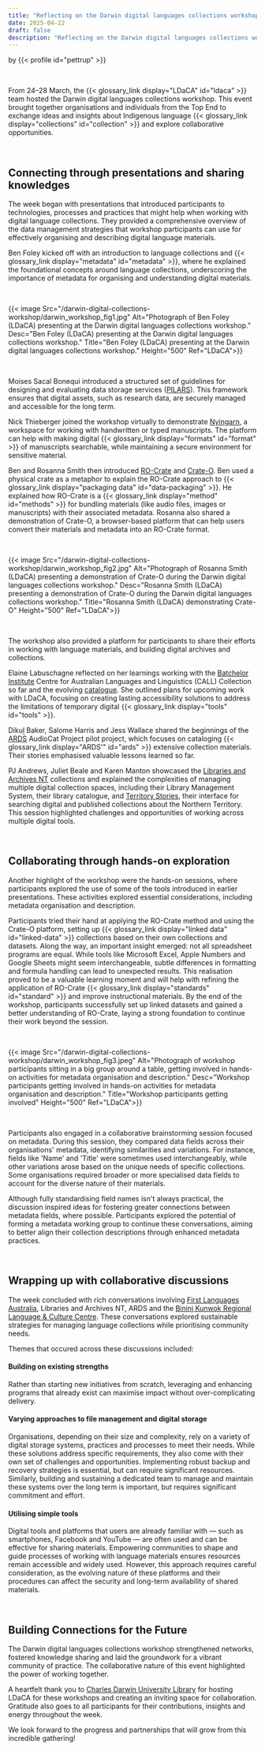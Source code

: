 ```yaml
---
title: "Reflecting on the Darwin digital languages collections workshop"
date: 2025-04-22
draft: false
description: "Reflecting on the Darwin digital languages collections workshop"
---
```


by {{< profile id="pettrup" >}}

<br>

From 24–28 March, the {{< glossary_link display="LDaCA" id="ldaca" >}} team hosted the Darwin digital languages collections workshop. This event brought together organisations and individuals from the Top End to exchange ideas and insights about Indigenous language {{< glossary_link display="collections" id="collection" >}} and explore collaborative opportunities.

<br>

## Connecting through presentations and sharing knowledges

The week began with presentations that introduced participants to technologies, processes and practices that might help when working with digital language collections. They provided a comprehensive overview of the data management strategies that workshop participants can use for effectively organising and describing digital language materials.

Ben Foley kicked off with an introduction to language collections and {{< glossary_link display="metadata" id="metadata" >}}, where he explained the foundational concepts around language collections, underscoring the importance of metadata for organising and understanding digital materials.

<br>

{{< image Src="/darwin-digital-collections-workshop/darwin_workshop_fig1.jpg" Alt="Photograph of Ben Foley (LDaCA) presenting at the Darwin digital languages collections workshop." Desc="Ben Foley (LDaCA) presenting at the Darwin digital languages collections workshop." Title="Ben Foley (LDaCA) presenting at the Darwin digital languages collections workshop." Height="500" Ref="LDaCA">}}

<br>

Moises Sacal Bonequi introduced a structured set of guidelines for designing and evaluating data storage services ([PILARS](https://pilars-protocols.github.io/pilars/)). This framework ensures that digital assets, such as research data, are securely managed and accessible for the long term.

Nick Thieberger joined the workshop virtually to demonstrate [Nyingarn](https://nyingarn.net/), a workspace for working with handwritten or typed manuscripts. The platform can help with making digital {{< glossary_link display="formats" id="format" >}} of manuscripts searchable, while maintaining a secure environment for sensitive material.

Ben and Rosanna Smith then introduced [RO-Crate](https://www.researchobject.org/ro-crate/) and [Crate-O](https://language-research-technology.github.io/crate-o/#/). Ben used a physical crate as a metaphor to explain the RO-Crate approach to {{< glossary_link display="packaging data" id="data-packaging" >}}. He explained how RO-Crate is a {{< glossary_link display="method" id="methods" >}} for bundling materials (like audio files, images or manuscripts) with their associated metadata. Rosanna also shared a demonstration of Crate-O, a browser-based platform that can help users convert their materials and metadata into an RO-Crate format.

<br>

{{< image Src="/darwin-digital-collections-workshop/darwin_workshop_fig2.jpg" Alt="Photograph of Rosanna Smith (LDaCA) presenting a demonstration of Crate-O during the Darwin digital languages collections workshop." Desc="Rosanna Smith (LDaCA) presenting a demonstration of Crate-O during the Darwin digital languages collections workshop." Title="Rosanna Smith (LDaCA) demonstrating Crate-O" Height="500" Ref="LDaCA">}}

<br>

The workshop also provided a platform for participants to share their efforts in working with language materials, and building digital archives and collections.

Elaine Labuschagne reflected on her learnings working with the [Batchelor Institute](https://www.batchelor.edu.au/) Centre for Australian Languages and Linguistics (CALL) Collection so far and the evolving [catalogue](https://callcollection.batchelor.edu.au/). She outlined plans for upcoming work with LDaCA, focusing on creating lasting accessibility solutions to address the limitations of temporary digital {{< glossary_link display="tools" id="tools" >}}.

Dikuḻ Baker, Salome Harris and Jess Wallace shared the beginnings of the [ARDS](https://www.ards.com.au/) AudioCat Project pilot project, which focuses on cataloging {{< glossary_link display="ARDS'" id="ards" >}} extensive collection materials. Their stories emphasised valuable lessons learned so far.

PJ Andrews, Juliet Beale and Karen Manton showcased the [Libraries and Archives NT](https://lant.nt.gov.au/) collections and explained the complexities of managing multiple digital collection spaces, including their Library Management System, their library catalogue, and [Territory Stories](https://territorystories.nt.gov.au/), their interface for searching digital and published collections about the Northern Territory. This session highlighted challenges and opportunities of working across multiple digital tools.

<br>

## Collaborating through hands-on exploration

Another highlight of the workshop were the hands-on sessions, where participants explored the use of some of the tools introduced in earlier presentations. These activities explored essential considerations, including metadata organisation and description.

Participants tried their hand at applying the RO-Crate method and using the Crate-O platform, setting up {{< glossary_link display="linked data" id="linked-data" >}} collections based on their own collections and datasets. Along the way, an important insight emerged: not all spreadsheet programs are equal. While tools like Microsoft Excel, Apple Numbers and Google Sheets might seem interchangeable, subtle differences in formatting and formula handling can lead to unexpected results. This realisation proved to be a valuable learning moment and will help with refining the application of RO-Crate {{< glossary_link display="standards" id="standard" >}} and improve instructional materials. By the end of the workshop, participants successfully set up linked datasets and gained a better understanding of RO-Crate, laying a strong foundation to continue their work beyond the session.

<br>

{{< image Src="/darwin-digital-collections-workshop/darwin_workshop_fig3.jpeg" Alt="Photograph of workshop participants sitting in a big group around a table, getting involved in hands-on activities for metadata organisation and description." Desc="Workshop participants getting involved in hands-on activities for metadata organisation and description." Title="Workshop participants getting involved" Height="500" Ref="LDaCA">}}

<br>

Participants also engaged in a collaborative brainstorming session focused on metadata. During this session, they compared data fields across their organisations' metadata, identifying similarities and variations. For instance, fields like 'Name' and 'Title' were sometimes used interchangeably, while other variations arose based on the unique needs of specific collections. Some organisations required broader or more specialised data fields to account for the diverse nature of their materials.

Although fully standardising field names isn't always practical, the discussion inspired ideas for fostering greater connections between metadata fields, where possible. Participants explored the potential of forming a metadata working group to continue these conversations, aiming to better align their collection descriptions through enhanced metadata practices.

<br>

## Wrapping up with collaborative discussions

The week concluded with rich conversations involving [First Languages Australia](https://www.firstlanguages.org.au/), Libraries and Archives NT, ARDS and the [Bininj Kunwok Regional Language & Culture Centre](https://www.bininjkunwok.org.au/). These conversations explored sustainable strategies for managing language collections while prioritising community needs.

Themes that occured across these discussions included:

#### Building on existing strengths

Rather than starting new initiatives from scratch, leveraging and enhancing programs that already exist can maximise impact without over-complicating delivery.

#### Varying approaches to file management and digital storage

Organisations, depending on their size and complexity, rely on a variety of digital storage systems, practices and processes to meet their needs. While these solutions address specific requirements, they also come with their own set of challenges and opportunities. Implementing robust backup and recovery strategies is essential, but can require significant resources. Similarly, building and sustaining a dedicated team to manage and maintain these systems over the long term is important, but requires significant commitment and effort.

#### Utilising simple tools

Digital tools and platforms that users are already familiar with — such as smartphones, Facebook and YouTube — are often used and can be effective for sharing materials. Empowering communities to shape and guide processes of working with language materials ensures resources remain accessible and widely used. However, this approach requires careful consideration, as the evolving nature of these platforms and their procedures can affect the security and long-term availability of shared materials.

<br>

## Building Connections for the Future

The Darwin digital languages collections workshop strengthened networks, fostered knowledge sharing and laid the groundwork for a vibrant community of practice. The collaborative nature of this event highlighted the power of working together.

A heartfelt thank you to [Charles Darwin University Library](https://www.cdu.edu.au/library) for hosting LDaCA for these workshops and creating an inviting space for collaboration. Gratitude also goes to all participants for their contributions, insights and energy throughout the week.

We look forward to the progress and partnerships that will grow from this incredible gathering!

<br>
